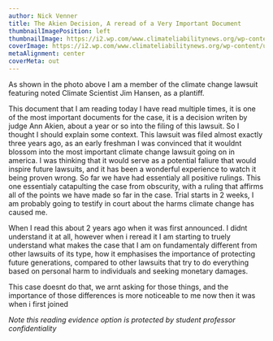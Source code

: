 ```yaml
---
author: Nick Venner
title: The Akien Decision, A reread of a Very Important Document
thumbnailImagePosition: left
thumbnailImage: https://i2.wp.com/www.climateliabilitynews.org/wp-content/uploads/2018/03/DSC_5792-e1520455177569.jpg?fit=1200%2C800&ssl=1
coverImage: https://i2.wp.com/www.climateliabilitynews.org/wp-content/uploads/2018/03/DSC_5792-e1520455177569.jpg?fit=1200%2C800&ssl=1
metaAlignment: center
coverMeta: out
---
```

As shown in the photo above I am a member of the climate change lawsuit featuring noted Climate Scientist Jim Hansen, as a plantiff.

This document that I am reading today I have read multiple times, it is one of the most important documents for the case, it is a decision writen by judge Ann Akien, about a year or so into the filing of this lawsuit. So I thought I should explain some context. This lawsuit was filed almost exactly three years ago, as an early freshman I was convinced that it wouldnt blossom into the most important climate change lawsuit going on in america. I was thinking that it would serve as a potential faliure that would inspire future lawsuits, and it has been a wonderful experience to watch it being proven wrong. So far we have had essentialy all positive rulings. This one essentialy catapulting the case from obscurity, with a ruling that affirms all of the points we have made so far in the case. Trial starts in 2 weeks, I am probably going to testify in court about the harms climate change has caused me.

When I read this about 2 years ago when it was first announced. I didnt understand it at all, however when i reread it I am starting to truely understand what makes the case that I am on fundamentaly different from other lawsuits of its type, how it emphasises the importance of protecting future generations, compared to other lawsuits that try to do everything based on personal harm to individuals and seeking monetary damages.

This case doesnt do that, we arnt asking for those things, and the importance of those differences is more noticeable to me now then it was when i first joined

*Note this reading evidence option is protected by student professor confidentiality*
